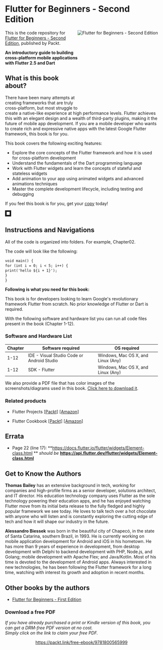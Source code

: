# Flutter for Beginners - Second Edition

<a href="https://www.packtpub.com/product/flutter-for-beginners-second-edition/9781800565999?utm_source=github&utm_medium=repository&utm_campaign=9781800565999"><img src="https://static.packt-cdn.com/products/9781800565999/cover/smaller" alt="Flutter for Beginners - Second Edition" height="256px" align="right"></a>

This is the code repository for [Flutter for Beginners - Second Edition](https://www.packtpub.com/product/flutter-for-beginners-second-edition/9781800565999?utm_source=github&utm_medium=repository&utm_campaign=9781800565999), published by Packt.

**An introductory guide to building cross-platform mobile applications with Flutter 2.5 and Dart**

## What is this book about?
There have been many attempts at creating frameworks that are truly cross-platform, but most struggle to create a native-like experience at high performance levels. Flutter achieves this with an elegant design and a wealth of third-party plugins, making it the future of mobile app development. If you are a mobile developer who wants to create rich and expressive native apps with the latest Google Flutter framework, this book is for you.

This book covers the following exciting features:
* Explore the core concepts of the Flutter framework and how it is used for cross-platform development
* Understand the fundamentals of the Dart programming language
* Work with Flutter widgets and learn the concepts of stateful and stateless widgets
* Add animation to your app using animated widgets and advanced animations techniques
* Master the complete development lifecycle, including testing and debugging

If you feel this book is for you, get your [copy](https://www.amazon.com/dp/1800565992) today!

<a href="https://www.packtpub.com/?utm_source=github&utm_medium=banner&utm_campaign=GitHubBanner"><img src="https://raw.githubusercontent.com/PacktPublishing/GitHub/master/GitHub.png" 
alt="https://www.packtpub.com/" border="5" /></a>


## Instructions and Navigations
All of the code is organized into folders. For example, Chapter02.

The code will look like the following:
```
void main() {
for (int i = 0; i < 5; i++) {
print('hello ${i + 1}');
}
}

```

**Following is what you need for this book:**

This book is for developers looking to learn Google's revolutionary framework Flutter from scratch. No prior knowledge of Flutter or Dart is required.

With the following software and hardware list you can run all code files present in the book (Chapter 1-12).

### Software and Hardware List

| Chapter  | Software required                             | OS required                        |
| -------- | ----------------------------------------------| -----------------------------------|
| 1-12     | IDE - Visual Studio Code or Android Studio    | Windows, Mac OS X, and Linux (Any) |
| 1-12     | SDK - Flutter                                 | Windows, Mac OS X, and Linux (Any) |


We also provide a PDF file that has color images of the screenshots/diagrams used in this book. [Click here to download it](https://static.packt-cdn.com/downloads/9781800565999_ColorImages.pdf).


### Related products <Other books you may enjoy>
* Flutter Projects [[Packt]](https://www.packtpub.com/product/flutter-projects/9781838647773?utm_source=github&utm_medium=repository&utm_campaign=9781838647773) [[Amazon]](https://www.amazon.com/dp/1838647775)

* Flutter Cookbook [[Packt]](https://www.packtpub.com/product/flutter-cookbook/9781838823382?utm_source=github&utm_medium=repository&utm_campaign=9781838823382) [[Amazon]](https://www.amazon.com/dp/1838823387)

## Errata 
 * Page 22 (line 17):  **https://docs.flutter.io/flutter/widgets/Element-class.html ** _should be_ **https://api.flutter.dev/flutter/widgets/Element-class.html**

## Get to Know the Authors
**Thomas Bailey**
has an extensive background in tech, working for companies and high-profile firms as a senior developer, solutions architect, and IT director. His education technology company uses Flutter as the sole technology powering their education apps, and he has enjoyed watching Flutter move from its initial beta release to the fully fledged and highly popular framework we see today. He loves to talk tech over a hot chocolate with anyone who will listen and is constantly exploring the cutting edge of tech and how it will shape our industry in the future.

**Alessandro Biessek**
was born in the beautiful city of Chapecó, in the state of Santa Catarina, southern Brazil, in 1993. He is currently working on mobile application development for Android and iOS in his hometown. He has more than 9 years of experience in development, from desktop development with Delphi to backend development with PHP, Node.js, and Golang; mobile development with Apache Flex; and Java/Kotlin. Most of his time is devoted to the development of Android apps. Always interested in new technologies, he has been following the Flutter framework for a long time, watching with interest its growth and adoption in recent months.

## Other books by the authors
* [Flutter for Beginners - First Edition](https://www.packtpub.com/product/flutter-for-beginners/9781788996082?utm_source=github&utm_medium=repository&utm_campaign=9781788996082)
### Download a free PDF

 <i>If you have already purchased a print or Kindle version of this book, you can get a DRM-free PDF version at no cost.<br>Simply click on the link to claim your free PDF.</i>
<p align="center"> <a href="https://packt.link/free-ebook/9781800565999">https://packt.link/free-ebook/9781800565999 </a> </p>